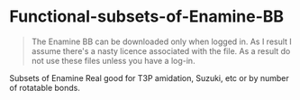 # Functional-subsets-of-Enamine-BB

> The Enamine BB can be downloaded only when logged in. As I result I assume there's a nasty licence associated with the file. As a result do not use these files unless you have a log-in.

Subsets of Enamine Real good for T3P amidation, Suzuki, etc or by number of rotatable bonds.